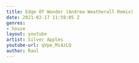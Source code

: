 ```yaml
---
title: Edge Of Wonder (Andrew Weatherall Remix)
date: 2021-02-17 11:59:05 Z
genres:
- house
layout: youtube
artist: Silver Apples
youtube-url: qVpe_Mi4zLQ
author: Raul
---
```


